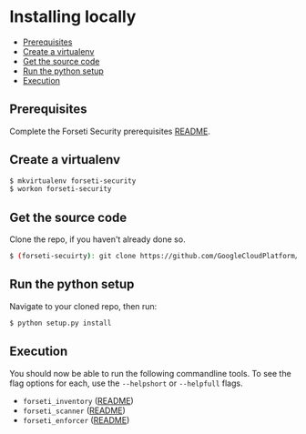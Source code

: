 # Installing locally
* [Prerequisites](#prerequisites)
* [Create a virtualenv](#create-a-virtualenv)
* [Get the source code](#get-the-source-code)
* [Run the python setup](#run-the-python-setup)
* [Execution](#execution)

## Prerequisites
Complete the Forseti Security prerequisites [README](/docs/prerequisites/README.md).

## Create a virtualenv
```sh
$ mkvirtualenv forseti-security
$ workon forseti-security
```

## Get the source code
Clone the repo, if you haven't already done so.

```sh
$ (forseti-secuirty): git clone https://github.com/GoogleCloudPlatform/forseti-security.git
```

## Run the python setup
Navigate to your cloned repo, then run:

```sh
$ python setup.py install
```

## Execution
You should now be able to run the following commandline tools. To see the flag options for each, use
the `--helpshort` or `--helpfull` flags.

 * `forseti_inventory` ([README](/docs/inventory/README.md))
 * `forseti_scanner` ([README](/docs/scanner/README.md))
 * `forseti_enforcer` ([README](/docs/enforcer/README.md))
